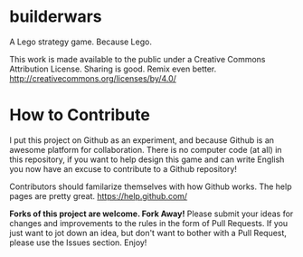 # builderwars
A Lego strategy game. Because Lego.

This work is made available to the public under a Creative Commons Attribution License. Sharing is good. Remix even better.
http://creativecommons.org/licenses/by/4.0/

# How to Contribute
I put this project on Github as an experiment, and because Github is an awesome platform for collaboration. There is no computer code (at all) in this repository, if you want to help design this game and can write English you now have an excuse to contribute to a Github repository!

Contributors should familarize themselves with how Github works. The help pages are pretty great.
https://help.github.com/

**Forks of this project are welcome. Fork Away!** Please submit your ideas for changes and improvements to the rules in the form of Pull Requests. If you just want to jot down an idea, but don't want to bother with a Pull Request, please use the Issues section. Enjoy!
